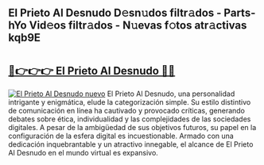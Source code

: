 ## El Prieto Al Desnudo D𝚎sn𝚞dos filtr𝚊dos - Parts-hYo Vid𝚎os filtr𝚊dos - N𝚞evas f𝚘tos atr𝚊ctivas kqb9E

# <h2><a href="http://mbbvw0u.tromn.icu/?c=El+Prieto+Al+Desnudo">🔗👉👉👉 El Prieto Al Desnudo 🔗🔗</a></h2>

[![El Prieto Al Desnudo nuevo](https://i.imgur.com/pEAQMta.gif)](http://mbbvw0u.tromn.icu/?c=El+Prieto+Al+Desnudo)
El Prieto Al Desnudo, una personalidad intrigante y enigmática, elude la categorización simple. Su estilo distintivo de comunicación en línea ha cautivado y provocado críticas, generando debates sobre ética, individualidad y las complejidades de las sociedades digitales. A pesar de la ambigüedad de sus objetivos futuros, su papel en la configuración de la esfera digital es incuestionable. Armado con una dedicación inquebrantable y un atractivo innegable, el alcance de El Prieto Al Desnudo en el mundo virtual es expansivo.
